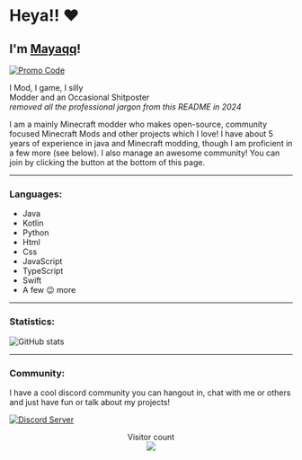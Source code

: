 # Heya!! ❤️
## I'm [Mayaqq](https://mayaqq.dev)!
[![Promo Code](https://mayaqq.dev/media/server-host.png)](https://server.mayaqq.dev)

I Mod, I game, I silly
<br>Modder and an Occasional Shitposter
<br>*removed all the professional jargon from this README in 2024*

I am a mainly Minecraft modder who makes open-source, community focused Minecraft Mods and other projects which I love! I have about 5 years of experience in java and Minecraft modding, though I am proficient in a few more (see below).
I also manage an awesome community! You can join by clicking the button at the bottom of this page.

---

### Languages:

- Java
- Kotlin
- Python
- Html
- Css
- JavaScript
- TypeScript
- Swift
- A few 😉 more

---

### Statistics:

![GitHub stats](https://github-readme-stats.vercel.app/api?username=MayaqqDev&show_icons=true&theme=cobalt&hide_border=true)  

---

### Community:

I have a cool discord community you can hangout in, chat with me or others and just have fun or talk about my projects!

[![Discord Server](https://cdn.jsdelivr.net/npm/@intergrav/devins-badges@2/assets/cozy/social/discord-singular_64h.png)](https://discord.gg/w7PpGax9Bq)

<p align="center"> 
  Visitor count<br>
  <img src="https://profile-counter.glitch.me/MayaqqDev/count.svg" />
</p>
